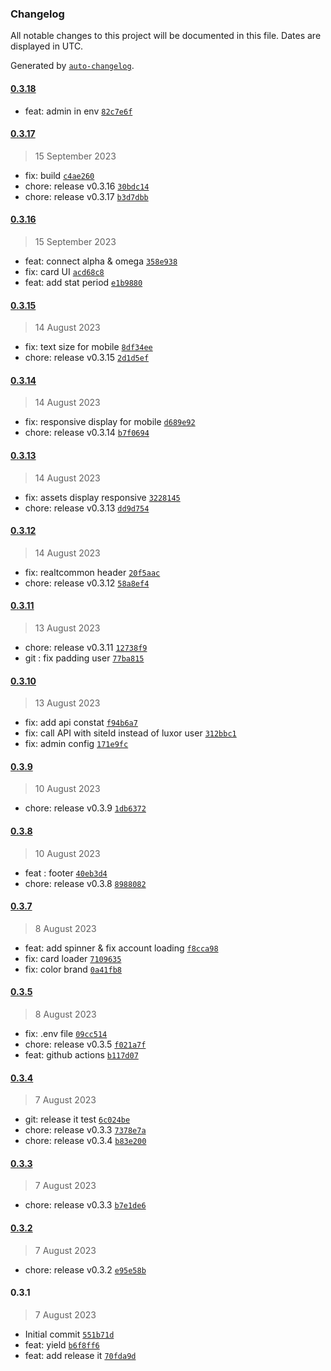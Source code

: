 ### Changelog

All notable changes to this project will be documented in this file. Dates are displayed in UTC.

Generated by [`auto-changelog`](https://github.com/CookPete/auto-changelog).

#### [0.3.18](https://github.com/CleanSatMining/dashboard-v0/compare/0.3.17...0.3.18)

- feat: admin in env [`82c7e6f`](https://github.com/CleanSatMining/dashboard-v0/commit/82c7e6f758c76206538cbf4148368de860b827a7)

#### [0.3.17](https://github.com/CleanSatMining/dashboard-v0/compare/0.3.16...0.3.17)

> 15 September 2023

- fix: build [`c4ae260`](https://github.com/CleanSatMining/dashboard-v0/commit/c4ae2603c6f0ccd95f6cdcd5312abef87ba7cc66)
- chore: release v0.3.16 [`30bdc14`](https://github.com/CleanSatMining/dashboard-v0/commit/30bdc1494469959a4355cc9cb470fecaf1314ceb)
- chore: release v0.3.17 [`b3d7dbb`](https://github.com/CleanSatMining/dashboard-v0/commit/b3d7dbbc2847cec608ec130a86c0c98d6d65c9c9)

#### [0.3.16](https://github.com/CleanSatMining/dashboard-v0/compare/0.3.15...0.3.16)

> 15 September 2023

- feat: connect alpha & omega [`358e938`](https://github.com/CleanSatMining/dashboard-v0/commit/358e938d15c5464a91583721fac4e6d04ae81f75)
- fix: card UI [`acd68c8`](https://github.com/CleanSatMining/dashboard-v0/commit/acd68c8cb3990d8173be224fff1b527793bc27d6)
- feat: add stat period [`e1b9880`](https://github.com/CleanSatMining/dashboard-v0/commit/e1b9880aa6fbcf8454b379e3f4677c729bc11eda)

#### [0.3.15](https://github.com/CleanSatMining/dashboard-v0/compare/0.3.14...0.3.15)

> 14 August 2023

- fix: text size for mobile [`8df34ee`](https://github.com/CleanSatMining/dashboard-v0/commit/8df34ee87a643733545c12eb48cd0c744adb8bf9)
- chore: release v0.3.15 [`2d1d5ef`](https://github.com/CleanSatMining/dashboard-v0/commit/2d1d5ef4bd1f2e10ff926c3db1042c0755a9e9ce)

#### [0.3.14](https://github.com/CleanSatMining/dashboard-v0/compare/0.3.13...0.3.14)

> 14 August 2023

- fix: responsive display for mobile [`d689e92`](https://github.com/CleanSatMining/dashboard-v0/commit/d689e92980b0384bfa2ebcfdd74d7bf6bf9a641f)
- chore: release v0.3.14 [`b7f0694`](https://github.com/CleanSatMining/dashboard-v0/commit/b7f0694e90860ca7144690ef74f24b2efa668321)

#### [0.3.13](https://github.com/CleanSatMining/dashboard-v0/compare/0.3.12...0.3.13)

> 14 August 2023

- fix: assets display responsive [`3228145`](https://github.com/CleanSatMining/dashboard-v0/commit/32281450a3b3aafbff43b51994dcf1dff12eac32)
- chore: release v0.3.13 [`dd9d754`](https://github.com/CleanSatMining/dashboard-v0/commit/dd9d754190920f25bcee385fe8dd375eb3bb125c)

#### [0.3.12](https://github.com/CleanSatMining/dashboard-v0/compare/0.3.11...0.3.12)

> 14 August 2023

- fix: realtcommon header [`20f5aac`](https://github.com/CleanSatMining/dashboard-v0/commit/20f5aac0535bf1c4e8885f357fc07dcad8308441)
- chore: release v0.3.12 [`58a8ef4`](https://github.com/CleanSatMining/dashboard-v0/commit/58a8ef407a11ec18e2bf1c71d9d8fb988a2b1c57)

#### [0.3.11](https://github.com/CleanSatMining/dashboard-v0/compare/0.3.10...0.3.11)

> 13 August 2023

- chore: release v0.3.11 [`12738f9`](https://github.com/CleanSatMining/dashboard-v0/commit/12738f90f52c7d8ad380d7eac414f612a0c13750)
- git : fix padding user [`77ba815`](https://github.com/CleanSatMining/dashboard-v0/commit/77ba815a4f5cf0ff1b9591280457cc5d74fc44f2)

#### [0.3.10](https://github.com/CleanSatMining/dashboard-v0/compare/0.3.9...0.3.10)

> 13 August 2023

- fix: add api constat [`f94b6a7`](https://github.com/CleanSatMining/dashboard-v0/commit/f94b6a75a04ce68ee71c561e5d8ef5314e8d100d)
- fix: call API with siteId instead of luxor user [`312bbc1`](https://github.com/CleanSatMining/dashboard-v0/commit/312bbc15c656a10a818982a44a07c41e6820d0b7)
- fix: admin config [`171e9fc`](https://github.com/CleanSatMining/dashboard-v0/commit/171e9fc4ffdffc3878c54f052701b1cd445603fc)

#### [0.3.9](https://github.com/CleanSatMining/dashboard-v0/compare/0.3.8...0.3.9)

> 10 August 2023

- chore: release v0.3.9 [`1db6372`](https://github.com/CleanSatMining/dashboard-v0/commit/1db63724c62374117c8448e98486a99da574e12d)

#### [0.3.8](https://github.com/CleanSatMining/dashboard-v0/compare/0.3.7...0.3.8)

> 10 August 2023

- feat : footer [`40eb3d4`](https://github.com/CleanSatMining/dashboard-v0/commit/40eb3d44fc8fc0f02ecee3710a3efb696f329b2c)
- chore: release v0.3.8 [`8988082`](https://github.com/CleanSatMining/dashboard-v0/commit/8988082229a9d6fdd5806327a119ff1256091628)

#### [0.3.7](https://github.com/CleanSatMining/dashboard-v0/compare/0.3.5...0.3.7)

> 8 August 2023

- feat: add spinner & fix account loading [`f8cca98`](https://github.com/CleanSatMining/dashboard-v0/commit/f8cca982b320c436907ad31c85a4d69732ea17e5)
- fix: card loader [`7109635`](https://github.com/CleanSatMining/dashboard-v0/commit/710963584e7b9bbb65cf0a68677f5c21c5dc7f70)
- fix: color brand [`0a41fb8`](https://github.com/CleanSatMining/dashboard-v0/commit/0a41fb898d269fca8769228d08212854150e844f)

#### [0.3.5](https://github.com/CleanSatMining/dashboard-v0/compare/0.3.4...0.3.5)

> 8 August 2023

- fix: .env file [`09cc514`](https://github.com/CleanSatMining/dashboard-v0/commit/09cc5143e84327c3ca2d4d32a4559fd5532f3e47)
- chore: release v0.3.5 [`f021a7f`](https://github.com/CleanSatMining/dashboard-v0/commit/f021a7f09336c14f5797fa1685d2d959436d1202)
- feat: github actions [`b117d07`](https://github.com/CleanSatMining/dashboard-v0/commit/b117d079969c5268986ff4c83da28aeacfbd6647)

#### [0.3.4](https://github.com/CleanSatMining/dashboard-v0/compare/0.3.3...0.3.4)

> 7 August 2023

- git: release it test [`6c024be`](https://github.com/CleanSatMining/dashboard-v0/commit/6c024be1cfb87c26d4248f9af1961a7b2e838763)
- chore: release v0.3.3 [`7378e7a`](https://github.com/CleanSatMining/dashboard-v0/commit/7378e7a7a858409ae7521d0b891b89e54991bf3d)
- chore: release v0.3.4 [`b83e200`](https://github.com/CleanSatMining/dashboard-v0/commit/b83e2001545685cf64cce5f4063d5a2fa812ad15)

#### [0.3.3](https://github.com/CleanSatMining/dashboard-v0/compare/0.3.2...0.3.3)

> 7 August 2023

- chore: release v0.3.3 [`b7e1de6`](https://github.com/CleanSatMining/dashboard-v0/commit/b7e1de6bde20f4f6d212d51069a1e91804f45601)

#### [0.3.2](https://github.com/CleanSatMining/dashboard-v0/compare/0.3.1...0.3.2)

> 7 August 2023

- chore: release v0.3.2 [`e95e58b`](https://github.com/CleanSatMining/dashboard-v0/commit/e95e58bd12996342e470e1d0f3d9b688c28e57e3)

#### 0.3.1

> 7 August 2023

- Initial commit [`551b71d`](https://github.com/CleanSatMining/dashboard-v0/commit/551b71d192f9a153e3e49578ab85bcb86871bea6)
- feat: yield [`b6f8ff6`](https://github.com/CleanSatMining/dashboard-v0/commit/b6f8ff6aa45296b7dd2eb002834c0fc42cd8ba4a)
- feat: add release it [`70fda9d`](https://github.com/CleanSatMining/dashboard-v0/commit/70fda9d03381401feb90ba5d56751321a95692e8)

